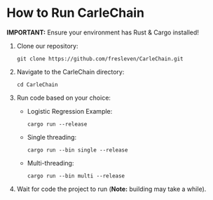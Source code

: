 # How to Run CarleChain

__IMPORTANT:__ Ensure your environment has Rust & Cargo installed!

1. Clone our repository: 

    ```git clone https://github.com/fresleven/CarleChain.git```

2. Navigate to the CarleChain directory:

    ```cd CarleChain```

3. Run code based on your choice:
    - Logistic Regression Example:

        ```cargo run --release```

    - Single threading:

        ```cargo run --bin single --release```
    
    - Multi-threading:

        ```cargo run --bin multi --release```

4. Wait for code the project to run (__Note:__ building may take a while).